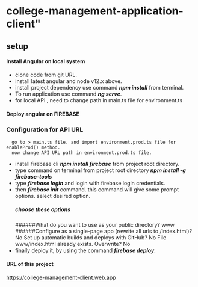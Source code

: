 # college-management-application-client" 
## setup
#### Install Angular on local system
   * clone code from git URL.
   * install latest angular and node v12.x above.
   * install project dependency
       use command  ***npm install*** from terminal.
   * To run application
       use command ***ng serve***.
   * for local API , need to 
       change path in main.ts file for environment.ts  

#### Deploy angular on FIREBASE
  ### Configuration for API URL
      go to > main.ts file. and import environment.prod.ts file for enableProd() method.
      now change API URL path in environment.prod.ts file.
   * install firebase cli 
       ***npm install firebase*** from project root directory.
   * type command on terminal from project root directory 
       ***npm install -g firebase-tools***
   * type ***firebase login*** and login with firebase login credentials.
   * then  ***firebase init*** command. this command will give some prompt options. select desired option.
        ##### choose these options
        ######What do you want to use as your public directory? www
        ######Configure as a single-page app (rewrite all urls to /index.html)? No
        Set up automatic builds and deploys with GitHub? No
        File www/index.html already exists. Overwrite? No
   * finally deploy it, by using the command ***firebase deploy***.

#### URL of this project
 https://college-management-client.web.app
